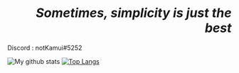 <h1 align="right"><i>Sometimes, simplicity is just the best</i></h1>

<p>Discord : notKamui#5252</p>
  
![My github stats](https://github-readme-stats.vercel.app/api?username=notKamui&count_private=true&show_icons=true&theme=tokyonight)
[![Top Langs](https://github-readme-stats.vercel.app/api/top-langs/?username=notKamui&layout=compact&theme=tokyonight&count_private=true)](https://github.com/anuraghazra/github-readme-stats)
